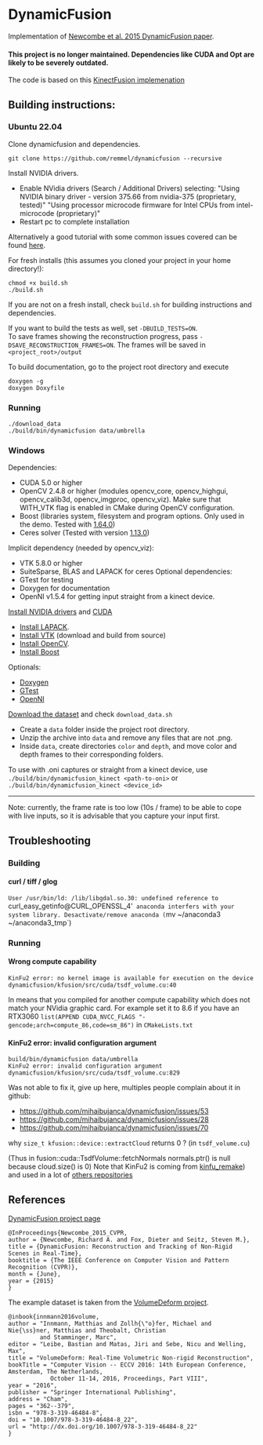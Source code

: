 DynamicFusion
============
Implementation of [Newcombe et al. 2015 DynamicFusion paper](http://grail.cs.washington.edu/projects/dynamicfusion/papers/DynamicFusion.pdf).

#### This project is no longer maintained. Dependencies like CUDA and Opt are likely to be severely outdated.

The code is based on this [KinectFusion implemenation](https://github.com/Nerei/kinfu_remake)

## Building instructions:

### Ubuntu 22.04
Clone dynamicfusion and dependencies. 
```
git clone https://github.com/remmel/dynamicfusion --recursive
```

Install NVIDIA drivers.
- Enable NVidia drivers (Search / Additional Drivers) selecting:
	"Using NVIDIA binary driver - version 375.66 from nvidia-375 (proprietary, tested)"
	"Using processor microcode firmware for Intel CPUs from intel-microcode (proprietary)"
- Restart pc to complete installation

Alternatively a good tutorial with some common issues covered can be found [here](
              https://askubuntu.com/a/61433/167689).

For fresh installs (this assumes you cloned your project in your home directory!):
```
chmod +x build.sh
./build.sh
```

If you are not on a fresh install, check `build.sh` for building instructions and dependencies.

If you want to build the tests as well, set `-DBUILD_TESTS=ON`.\
To save frames showing the reconstruction progress, pass `-DSAVE_RECONSTRUCTION_FRAMES=ON`. The frames will be saved in `<project_root>/output`

To build documentation, go to the project root directory and execute
```
doxygen -g
doxygen Doxyfile
```


### Running
```
./download_data 
./build/bin/dynamicfusion data/umbrella
```

### Windows
Dependencies:
* CUDA 5.0 or higher
* OpenCV 2.4.8 or higher (modules opencv_core, opencv_highgui, opencv_calib3d, opencv_imgproc, opencv_viz). Make sure that WITH_VTK flag is enabled in CMake during OpenCV configuration.
* Boost (libraries system, filesystem and program options. Only used in the demo. Tested with [1.64.0](http://www.boost.org/users/history/version_1_64_0.html))
* Ceres solver (Tested with version [1.13.0](http://ceres-solver.org/ceres-solver-1.13.0.tar.gz))

Implicit dependency (needed by opencv_viz):
* VTK 5.8.0 or higher
* SuiteSparse, BLAS and LAPACK for ceres
Optional dependencies:
* GTest for testing
* Doxygen for documentation
* OpenNI v1.5.4 for getting input straight from a kinect device.

[Install NVIDIA drivers](https://www.geforce.com/drivers) and [CUDA](https://developer.nvidia.com/cuda-downloads)
* [Install LAPACK](http://icl.cs.utk.edu/lapack-for-windows/lapack/).
* [Install VTK](http://www.vtk.org/download/) (download and build from source)
* [Install OpenCV](http://docs.opencv.org/3.2.0/d3/d52/tutorial_windows_install.html).  
* [Install Boost](http://www.boost.org/users/download/)

 
Optionals:
* [Doxygen](http://www.stack.nl/~dimitri/doxygen/download.html)
* [GTest](https://github.com/google/googletest) 
* [OpenNI]( http://pointclouds.org/downloads/windows.html)

[Download the dataset](https://cloud9.cs.fau.de/index.php/s/46qcNZSNePHx08A) and check `download_data.sh`
- Create a `data` folder inside the project root directory.
- Unzip the archive into `data` and remove any files that are not .png.
- Inside `data`, create directories `color` and `depth`, and move color and depth frames to their corresponding folders.

To use with .oni captures or straight from a kinect device, use `./build/bin/dynamicfusion_kinect <path-to-oni>` or `./build/bin/dynamicfusion_kinect <device_id>` 

---
Note: currently, the frame rate is too low (10s / frame) to be able to cope with live inputs, so it is advisable that you capture your input first.

## Troubleshooting

### Building
#### curl / tiff / glog
`User
/usr/bin/ld: /lib/libgdal.so.30: undefined reference to `curl_easy_getinfo@CURL_OPENSSL_4'`
anaconda interfers with your system library. Desactivate/remove anaconda (`mv ~/anaconda3 ~/anaconda3_tmp`)

### Running
#### Wrong compute capability

`KinFu2 error: no kernel image is available for execution on the device dynamicfusion/kfusion/src/cuda/tsdf_volume.cu:40`

In means that you compiled for another compute capability which does not match your NVidia graphic card.
For example set it to 8.6 if you have an RTX3060 `list(APPEND CUDA_NVCC_FLAGS "-gencode;arch=compute_86,code=sm_86")` in `CMakeLists.txt`

#### KinFu2 error: invalid configuration argument

```shell
build/bin/dynamicfusion data/umbrella
KinFu2 error: invalid configuration argument	dynamicfusion/kfusion/src/cuda/tsdf_volume.cu:829
```
Was not able to fix it, give up here, multiples people complain about it in github:
- https://github.com/mihaibujanca/dynamicfusion/issues/53
- https://github.com/mihaibujanca/dynamicfusion/issues/28
- https://github.com/mihaibujanca/dynamicfusion/issues/70

why `size_t kfusion::device::extractCloud` returns 0 ? (in `tsdf_volume.cu`)

(Thus in fusion::cuda::TsdfVolume::fetchNormals normals.ptr() is null because cloud.size() is 0)
Note that KinFu2 is coming from [kinfu_remake](https://github.com/Nerei/kinfu_remake)) and used in a lot of [others repositories](https://github.com/search?q=tsdf_volume.cu&type=code)


## References
[DynamicFusion project page](http://grail.cs.washington.edu/projects/dynamicfusion/)

```
@InProceedings{Newcombe_2015_CVPR,
author = {Newcombe, Richard A. and Fox, Dieter and Seitz, Steven M.},
title = {DynamicFusion: Reconstruction and Tracking of Non-Rigid Scenes in Real-Time},
booktitle = {The IEEE Conference on Computer Vision and Pattern Recognition (CVPR)},
month = {June},
year = {2015}
}
```

The example dataset is taken from the [VolumeDeform project](http://lgdv.cs.fau.de/publications/publication/Pub.2016.tech.IMMD.IMMD9.volume_6/).
```
@inbook{innmann2016volume,
author = "Innmann, Matthias and Zollh{\"o}fer, Michael and Nie{\ss}ner, Matthias and Theobalt, Christian 
         and Stamminger, Marc",
editor = "Leibe, Bastian and Matas, Jiri and Sebe, Nicu and Welling, Max",
title = "VolumeDeform: Real-Time Volumetric Non-rigid Reconstruction",
bookTitle = "Computer Vision -- ECCV 2016: 14th European Conference, Amsterdam, The Netherlands,
            October 11-14, 2016, Proceedings, Part VIII",
year = "2016",
publisher = "Springer International Publishing",
address = "Cham",
pages = "362--379",
isbn = "978-3-319-46484-8",
doi = "10.1007/978-3-319-46484-8_22",
url = "http://dx.doi.org/10.1007/978-3-319-46484-8_22"
}
```
